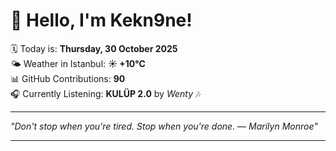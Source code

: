 # 👋 Hello, I'm Kekn9ne!

🗓️ Today is: **Thursday, 30 October 2025**  
🌤️ Weather in Istanbul: **☀️   +10°C**  
📊 GitHub Contributions: **90**  
🎧 Currently Listening: **KULÜP 2.0** by *Wenty* 🎶

---

_"Don't stop when you're tired. Stop when you're done. — *Marilyn Monroe*"_

---
